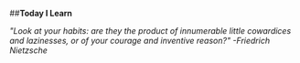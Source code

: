 ##**Today I Learn**

 _"Look at your habits: are they the product of innumerable little cowardices and lazinesses, or of your courage and inventive reason?" -Friedrich Nietzsche_
